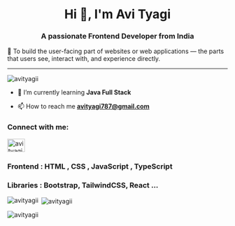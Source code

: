 <h1 align="center">Hi 👋, I'm Avi Tyagi</h1>
<h3 align="center">A passionate Frontend Developer from India</h3>
<p>🎯 To build the user-facing part of websites or web applications — the parts that users see, interact with, and experience directly.
</p>
<hr height=25rem  padding = 0 margin= var(--base-size-24) 0  background-color =  var(--borderColor-default, var(--color-border-default))  ></hr>

<p align="left"> <img src="https://komarev.com/ghpvc/?username=avityagii&label=Profile%20views&color=0e75b6&style=flat" alt="avityagii" /> </p>

- 🌱 I’m currently learning **Java Full Stack**

- 📫 How to reach me **avityagi787@gmail.com**

<h3 align="left">Connect with me:</h3>
<p align="left">
<a href="https://linkedin.com/in/avi tyagi" target="blank"><img align="center" src="https://raw.githubusercontent.com/rahuldkjain/github-profile-readme-generator/master/src/images/icons/Social/linked-in-alt.svg" alt="avi tyagi" height="30" width="40" /></a>
</p>

<h3 align="left">Frontend : HTML , CSS , JavaScript , TypeScript</h3>
<h3 align="left"> Libraries : Bootstrap, TailwindCSS, React ...</h3>
<p><img align="left" src="https://github-readme-stats.vercel.app/api/top-langs?username=avityagii&show_icons=true&locale=en&layout=compact" alt="avityagii" /></p>

<p>&nbsp;<img align="center" src="https://github-readme-stats.vercel.app/api?username=avityagii&show_icons=true&locale=en" alt="avityagii" /></p>

<p><img align="center" src="https://github-readme-streak-stats.herokuapp.com/?user=avityagii&" alt="avityagii" /></p>

